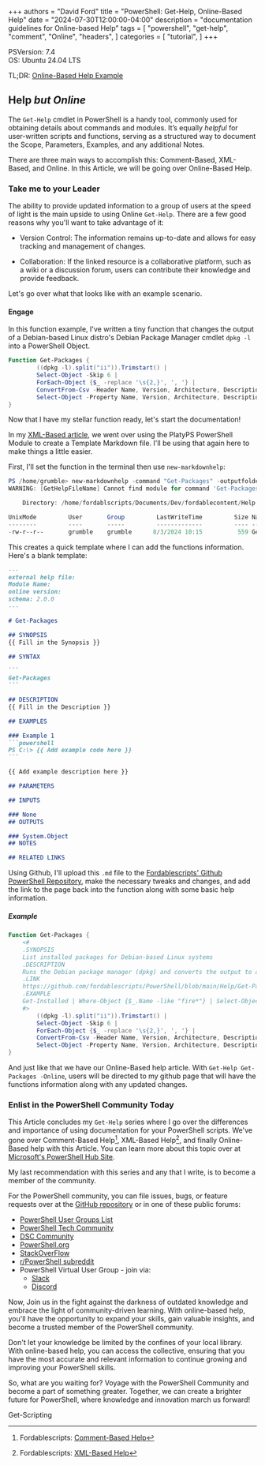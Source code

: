 +++
authors = "David Ford"
title = "PowerShell: Get-Help, Online-Based Help"
date = "2024-07-30T12:00:00-04:00"
description = "documentation guidelines for Online-based Help"
tags = [
    "powershell",
    "get-help",
    "comment",
    "Online",
    "headers",
]
categories = [
    "tutorial",
]
+++

PSVersion: 7.4  
OS: Ubuntu 24.04 LTS

TL;DR: [Online-Based Help Example](#example)

<!--Intro-->

## Help _but Online_

The `Get-Help` cmdlet in PowerShell is a handy tool, commonly used for obtaining details about commands and modules. It’s equally _helpful_ for user-written scripts and functions, serving as a structured way to document the Scope, Parameters, Examples, and any additional Notes.

There are three main ways to accomplish this: Comment-Based, XML-Based, and Online. In this Article, we will be going over Online-Based Help.

<!--Brief Overview-->

### Take me to your Leader

The ability to provide updated information to a group of users at the speed of light is the main upside to using Online `Get-Help`. There are a few good reasons why you'll want to take advantage of it:  

* Version Control: The information remains up-to-date and allows for easy tracking and management of changes.

* Collaboration: If the linked resource is a collaborative platform, such as a wiki or a discussion forum, users can contribute their knowledge and provide feedback.

Let's go over what that looks like with an example scenario.

#### Engage

In this function example, I've written a tiny function that changes the output of a Debian-based Linux distro's Debian Package Manager cmdlet `dpkg -l` into a PowerShell Object.

```powershell
Function Get-Packages {
        ((dpkg -l).split("ii")).Trimstart() | 
        Select-Object -Skip 6 | 
        ForEach-Object {$_ -replace '\s{2,}', ', '} | 
        ConvertFrom-Csv -Header Name, Version, Architecture, Description | 
        Select-Object -Property Name, Version, Architecture, Description
}
```

Now that I have my stellar function ready, let's start the documentation!

In my [XML-Based article](https://www.fordablescripts.com/posts/ps-xmlhelp/), we went over using the PlatyPS PowerShell Module to create a Template Markdown file. I'll be using that again here to make things a little easier.

First, I'll set the function in the terminal then use `new-markdownhelp`:

```powershell
PS /home/grumble> new-markdownhelp -command "Get-Packages" -outputfolder "/home/fordablscripts/Documents/Dev/fordablecontent/Help" -force
WARNING: [GetHelpFileName] Cannot find module for command 'Get-Packages'

    Directory: /home/fordablscripts/Documents/Dev/fordablecontent/Help

UnixMode         User       Group         LastWriteTime         Size Name
--------         ----       -----         -------------         ---- ----
-rw-r--r--       grumble    grumble      8/3/2024 10:15          559 Get-Packages.md
```

This creates a quick template where I can add the functions information. Here's a blank template:

~~~markdown
---
external help file:
Module Name:
online version:
schema: 2.0.0
---

# Get-Packages

## SYNOPSIS
{{ Fill in the Synopsis }}

## SYNTAX

```
Get-Packages
```

## DESCRIPTION
{{ Fill in the Description }}

## EXAMPLES

### Example 1
```powershell
PS C:\> {{ Add example code here }}
```

{{ Add example description here }}

## PARAMETERS

## INPUTS

### None
## OUTPUTS

### System.Object
## NOTES

## RELATED LINKS
~~~

Using Github, I'll upload this `.md` file to the [Fordablescripts' Github PowerShell Repository](https://github.com/fordablescripts/PowerShell/blob/main/Help/Get-Packages.md), make the necessary tweaks and changes, and add the link to the page back into the function along with some basic help information.

##### Example

```powershell
Function Get-Packages {
    <#
    .SYNOPSIS
    List installed packages for Debian-based Linux systems
    .DESCRIPTION
    Runs the Debian package manager (dpkg) and converts the output to a PowerShell Object.
    .LINK
    https://github.com/fordablescripts/PowerShell/blob/main/Help/Get-Packages.md
    .EXAMPLE
    Get-Installed | Where-Object {$_.Name -like "fire*"} | Select-Object -Property Name, Version | Format-List
    #>
        ((dpkg -l).split("ii")).Trimstart() | 
        Select-Object -Skip 6 | 
        ForEach-Object {$_ -replace '\s{2,}', ', '} | 
        ConvertFrom-Csv -Header Name, Version, Architecture, Description | 
        Select-Object -Property Name, Version, Architecture, Description
}
```

And just like that we have our Online-Based help article. With `Get-Help Get-Packages -Online`, users will be directed to my github page that will have the functions information along with any updated changes.

### Enlist in the PowerShell Community Today

This Article concludes my `Get-Help` series where I go over the differences and importance of using documentation for your PowerShell scripts. We've gone over Comment-Based Help[^1], XML-Based Help[^2], and finally Online-Based help with this Article. You can learn more about this topic over at [Microsoft's PowerShell Hub Site](https://learn.microsoft.com/en-us/powershell/).

My last recommendation with this series and any that I write, is to become a member of the community.

For the PowerShell community, you can file issues, bugs, or feature requests over at the [GitHub repository](https://github.com/powershell/powershell/issues) or in one of these public forums:

* [PowerShell User Groups List](https://aka.ms/psusergroup)
* [PowerShell Tech Community](https://techcommunity.microsoft.com/t5/PowerShell/ct-p/WindowsPowerShell)
* [DSC Community](https://dsccommunity.org/)
* [PowerShell.org](https://forums.powershell.org/)
* [StackOverFlow](https://stackoverflow.com/questions/tagged/powershell)
* [r/PowerShell subreddit](https://www.reddit.com/r/PowerShell/)
* PowerShell Virtual User Group - join via:
    * [Slack](https://aka.ms/psslack)
    * [Discord](https://aka.ms/psdiscord)

Now, Join us in the fight against the darkness of outdated knowledge and embrace the light of community-driven learning. With online-based help, you'll have the opportunity to expand your skills, gain valuable insights, and become a trusted member of the PowerShell community.

Don't let your knowledge be limited by the confines of your local library. With online-based help, you can access the collective, ensuring that you have the most accurate and relevant information to continue growing and improving your PowerShell skills.

So, what are you waiting for? Voyage with the PowerShell Community and become a part of something greater. Together, we can create a brighter future for PowerShell, where knowledge and innovation march us forward!

Get-Scripting

[^1]:Fordablescripts: [Comment-Based Help](https://www.fordablescripts.com/posts/ps-commenthelp/)

[^2]:Fordablescripts: [XML-Based Help](https://www.fordablescripts.com/posts/ps-xmlhelp/)
